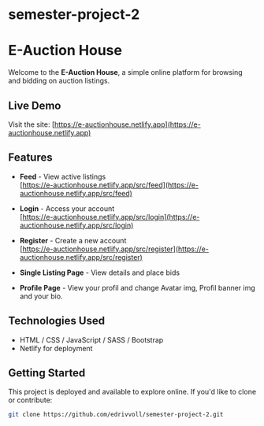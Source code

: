 # semester-project-2

# E-Auction House

Welcome to the **E-Auction House**, a simple online platform for browsing and bidding on auction listings.

## Live Demo

Visit the site: [https://e-auctionhouse.netlify.app](https://e-auctionhouse.netlify.app)

## Features

- **Feed** - View active listings  
  [https://e-auctionhouse.netlify.app/src/feed](https://e-auctionhouse.netlify.app/src/feed)

- **Login** - Access your account  
  [https://e-auctionhouse.netlify.app/src/login](https://e-auctionhouse.netlify.app/src/login)

- **Register** - Create a new account  
  [https://e-auctionhouse.netlify.app/src/register](https://e-auctionhouse.netlify.app/src/register)

- **Single Listing Page** - View details and place bids

- **Profile Page** - View your profil and change Avatar img, Profil banner img and your bio.

## Technologies Used

- HTML / CSS / JavaScript / SASS / Bootstrap
- Netlify for deployment

## Getting Started

This project is deployed and available to explore online. If you'd like to clone or contribute:

```bash
git clone https://github.com/edrivvoll/semester-project-2.git
```
